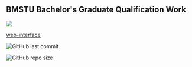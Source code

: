 ## BMSTU Bachelor's Graduate Qualification Work

![](img/head.webp)

[web-interface](https://share.streamlit.io/dkosarevsky/bmstu_BGQW/main/dfd.py)


![GitHub last commit](https://img.shields.io/github/last-commit/dKosarevsky/bmstu_BGQW?style=for-the-badge)

![GitHub repo size](https://img.shields.io/github/repo-size/dKosarevsky/bmstu_BGQW?style=for-the-badge)
